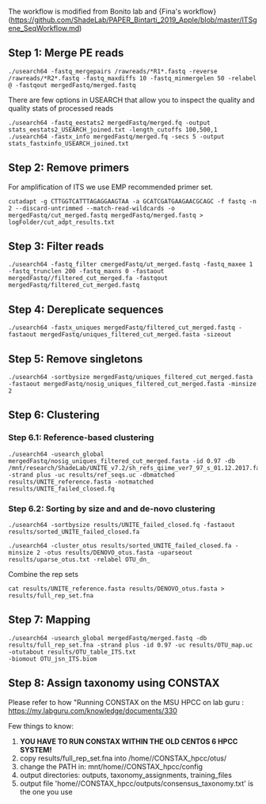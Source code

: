 The workflow is modified from Bonito lab and {Fina's workflow}(https://github.com/ShadeLab/PAPER_Bintarti_2019_Apple/blob/master/ITSgene_SeqWorkflow.md)


## Step 1: Merge PE reads
```
./usearch64 -fastq_mergepairs /rawreads/*R1*.fastq -reverse /rawreads/*R2*.fastq -fastq_maxdiffs 10 -fastq_minmergelen 50 -relabel @ -fastqout mergedFastq/merged.fastq
```

There are few options in USEARCH that allow you to inspect the quality and quality stats of processed reads
```
./usearch64 -fastq_eestats2 mergedFastq/merged.fq -output stats_eestats2_USEARCH_joined.txt -length_cutoffs 100,500,1
./usearch64 -fastx_info mergedFastq/merged.fq -secs 5 -output stats_fastxinfo_USEARCH_joined.txt
```

## Step 2: Remove primers
For amplification of ITS we use EMP recommended primer set.

```
cutadapt -g CTTGGTCATTTAGAGGAAGTAA -a GCATCGATGAAGAACGCAGC -f fastq -n 2 --discard-untrimmed --match-read-wildcards -o mergedFastq/cut_merged.fastq mergedFastq/merged.fastq > logFolder/cut_adpt_results.txt
```

## Step 3: Filter reads
```
./usearch64 -fastq_filter cmergedFastq/ut_merged.fastq -fastq_maxee 1 -fastq_trunclen 200 -fastq_maxns 0 -fastaout mergedFastq//filtered_cut_merged.fa -fastqout mergedFastq/filtered_cut_merged.fastq
```

## Step 4: Dereplicate sequences
```
./usearch64 -fastx_uniques mergedFastq/filtered_cut_merged.fastq -fastaout mergedFastq/uniques_filtered_cut_merged.fasta -sizeout
```

## Step 5: Remove singletons
```
./usearch64 -sortbysize mergedFastq/uniques_filtered_cut_merged.fasta -fastaout mergedFastq/nosig_uniques_filtered_cut_merged.fasta -minsize 2
```

## Step 6: Clustering

### Step 6.1: Reference-based clustering

```
./usearch64 -usearch_global mergedFastq/nosig_uniques_filtered_cut_merged.fasta -id 0.97 -db /mnt/research/ShadeLab/UNITE_v7.2/sh_refs_qiime_ver7_97_s_01.12.2017.fasta -strand plus -uc results/ref_seqs.uc -dbmatched results/UNITE_reference.fasta -notmatched results/UNITE_failed_closed.fq
```

### Step 6.2: Sorting by size and and de-novo clustering

```
./usearch64 -sortbysize results/UNITE_failed_closed.fq -fastaout results/sorted_UNITE_failed_closed.fa

./usearch64 -cluster_otus results/sorted_UNITE_failed_closed.fa -minsize 2 -otus results/DENOVO_otus.fasta -uparseout results/uparse_otus.txt -relabel OTU_dn_
```

Combine the rep sets 

```
cat results/UNITE_reference.fasta results/DENOVO_otus.fasta > results/full_rep_set.fna
```

## Step 7: Mapping

```
./usearch64 -usearch_global mergedFastq/merged.fastq -db results/full_rep_set.fna -strand plus -id 0.97 -uc results/OTU_map.uc -otutabout results/OTU_table_ITS.txt
-biomout OTU_jsn_ITS.biom
```

##  Step 8: Assign taxonomy using CONSTAX

Please refer to how "Running CONSTAX on the MSU HPCC on lab guru : https://my.labguru.com/knowledge/documents/330

Few things to know:
1. __YOU HAVE TO RUN CONSTAX WITHIN THE OLD CENTOS 6 HPCC SYSTEM!__
2. copy results/full_rep_set.fna into /home/<user>/CONSTAX_hpcc/otus/
3. change the PATH in: mnt/home/<user>/CONSTAX_hpcc/config
4. output directories: outputs, taxonomy_assignments, training_files
5. output file 'home/<user>/CONSTAX_hpcc/outputs/consensus_taxonomy.txt' is the one you use 


